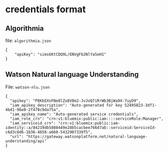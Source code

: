 # credentials format 

## Algorithmia

file: `algorithmia.json`

```
{
    "apiKey": "sims6KtCDQ9L/ENVgFb2NlYa5oH1"
}
```

## Watson Natural language Understanding

File: `watson-nlu.json`

```
{
  "apikey": "P8KkEXnFNe8lZo8V8m2-JvJoQ7iRrWb3BjWa9X-7uyD9",
  "iam_apikey_description": "Auto-generated for key 52495823-3df1-4bd1-96e0-2f470c9da75a",
  "iam_apikey_name": "Auto-generated service credentials",
  "iam_role_crn": "crn:v1:bluemix:public:iam::::serviceRole:Manager",
  "iam_serviceid_crn": "crn:v1:bluemix:public:iam-identity::a/84219db5808449e28b5cacbee766d7ab::serviceid:ServiceId-c6d3c8d6-1b36-4658-a660-5432907339f5",
  "url": "https://gateway.watsonplatform.net/natural-language-understanding/api"
}
```